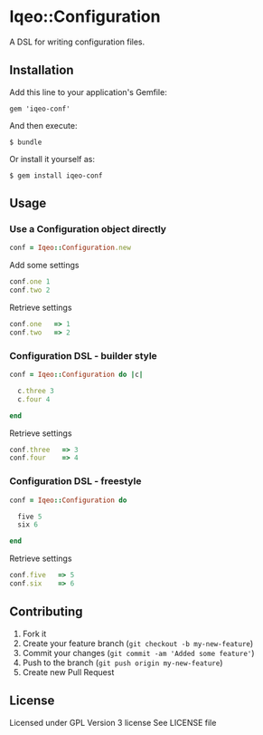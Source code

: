 # Iqeo::Configuration

A DSL for writing configuration files.

## Installation

Add this line to your application's Gemfile:

```
gem 'iqeo-conf'
```

And then execute:

```
$ bundle
```

Or install it yourself as:

```
$ gem install iqeo-conf
```

## Usage

### Use a Configuration object directly

```ruby
conf = Iqeo::Configuration.new
```

Add some settings

```ruby
conf.one 1
conf.two 2
```

Retrieve settings

```ruby
conf.one   => 1
conf.two   => 2
```

### Configuration DSL - builder style

```ruby
conf = Iqeo::Configuration do |c|

  c.three 3
  c.four 4

end
```

Retrieve settings

```ruby
conf.three   => 3
conf.four    => 4
```

### Configuration DSL - freestyle

```ruby
conf = Iqeo::Configuration do

  five 5
  six 6

end
```

Retrieve settings

```ruby
conf.five   => 5
conf.six    => 6
```

## Contributing

1. Fork it
2. Create your feature branch (`git checkout -b my-new-feature`)
3. Commit your changes (`git commit -am 'Added some feature'`)
4. Push to the branch (`git push origin my-new-feature`)
5. Create new Pull Request

## License

Licensed under GPL Version 3 license
See LICENSE file

